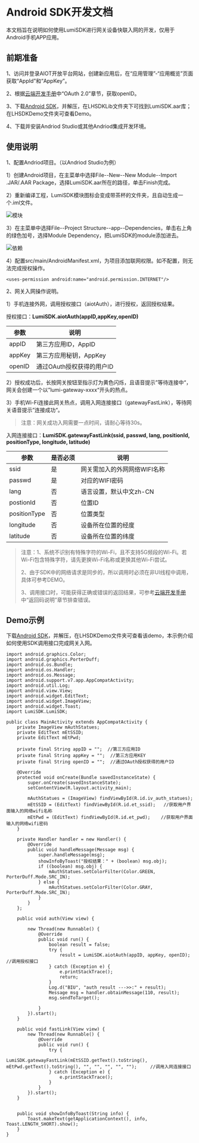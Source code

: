 # Android SDK开发文档

本文档旨在说明如何使用LumiSDK进行网关设备快联入网的开发，仅用于Android手机APP应用。



## 前期准备

1、访问并登录AIOT开放平台网站，创建新应用后，在“应用管理”-“应用概览”页面获取“AppId”和“AppKey”。

2、根据[云端开发手册](http://docs.opencloud.aqara.cn/development/cloud-development/)中“OAuth 2.0”章节，获取openID。

3、下载[Android SDK](http://cdn.cnbj2.fds.api.mi-img.com/cdn/aiot/sdk/lumi_Android_SDK_v0.3.zip)，并解压，在LHSDKLib文件夹下可找到LumiSDK.aar库；在LHSDKDemo文件夹可查看Demo。

4、下载并安装Andriod Studio或其他Andriod集成开发环境。



## 使用说明

1、配置Andriod项目。（以Andriod Studio为例）

1）创建Android项目，在主菜单中选择File--New--New Module--Import .JAR/.AAR Package，选择LumiSDK.aar所在的路径，单击Finish完成。

2）重新编译工程，LumiSDK模块图标会变成带茶杯的文件夹，且自动生成一个.iml文件。

![模块](http://cdn.cnbj2.fds.api.mi-img.com/cdn/aiot/doc-images/zh/sdk/lumisdk.png)

3）在主菜单中选择File--Project Structure--app--Dependencies，单击右上角的绿色加号，选择Module Dependency，把LumiSDK的module添加进去。

![依赖](http://cdn.cnbj2.fds.api.mi-img.com/cdn/aiot/doc-images/zh/sdk/dependencies.png)

4）配置src/main/AndroidManifest.xml，为项目添加联网权限。如不配置，则无法完成授权操作。

```
<uses-permission android:name="android.permission.INTERNET"/>
```



2、网关入网操作说明。

1）手机连接外网，调用授权接口（aiotAuth），进行授权，返回授权结果。

授权接口：**LumiSDK.aiotAuth(appID,appKey,openID)**

| 参数     | 说明               |
| ------ | ---------------- |
| appID  | 第三方应用ID，AppID    |
| appKey | 第三方应用秘钥，AppKey   |
| openID | 通过OAuth授权获得的用户ID |

2）授权成功后，长按网关按钮至指示灯为黄色闪烁，且语音提示”等待连接中“，网关会创建一个以”lumi-gateway-xxxx“开头的热点。

3）手机Wi-Fi连接此网关热点，调用入网连接接口（gatewayFastLink），等待网关语音提示”连接成功“。

> 注意：网关成功入网需要一点时间，请耐心等待30s。

入网连接接口：**LumiSDK.gatewayFastLink(ssid, passwd, lang, positionId, positionType, longitude, latitude)**

| 参数           | 是否必须 | 说明               |
| ------------ | ---- | ---------------- |
| ssid         | 是    | 网关需加入的外网网络WIFI名称 |
| passwd       | 是    | 对应的WIFI密码        |
| lang         | 否    | 语言设置，默认中文zh-CN   |
| postionId    | 否    | 位置ID             |
| positionType | 否    | 位置类型             |
| longitude    | 否    | 设备所在位置的经度        |
| latitude     | 否    | 设备所在位置的纬度        |

> 注意：1、系统不识别有特殊字符的Wi-Fi，且不支持5G频段的Wi-Fi。若Wi-Fi包含特殊字符，请先更换Wi-Fi名称或更换其他Wi-Fi尝试。
>
> 2、由于SDK中的网络请求是同步的，所以调用时必须在非UI线程中调用，具体可参考DEMO。
>
> 3、调用接口时，可能获得正确或错误的返回结果，可参考[云端开发手册](http://docs.opencloud.aqara.cn/development/cloud-development/)中“返回码说明”章节排查错误。



## Demo示例

下载[Android SDK](http://cdn.cnbj2.fds.api.mi-img.com/cdn/aiot/sdk/lumi_Android_SDK_v0.3.zip)，并解压，在LHSDKDemo文件夹可查看该demo，本示例介绍如何使用SDK调用接口完成网关入网。

```
import android.graphics.Color;
import android.graphics.PorterDuff;
import android.os.Bundle;
import android.os.Handler;
import android.os.Message;
import android.support.v7.app.AppCompatActivity;
import android.util.Log;
import android.view.View;
import android.widget.EditText;
import android.widget.ImageView;
import android.widget.Toast;
import LumiSDK.LumiSDK;   

public class MainActivity extends AppCompatActivity {
    private ImageView mAuthStatues;
    private EditText mEtSSID;
    private EditText mEtPwd;
    
    private final String appID = "";  //第三方应用ID
    private final String appKey = "";  //第三方应用KEY
    private final String openID = "";  //通过OAuth授权获得的用户ID

    @Override
    protected void onCreate(Bundle savedInstanceState) {
        super.onCreate(savedInstanceState);
        setContentView(R.layout.activity_main);

        mAuthStatues = (ImageView) findViewById(R.id.iv_auth_statues);
        mEtSSID = (EditText) findViewById(R.id.et_ssid);   //获取用户界面输入的网络wifi名称
        mEtPwd = (EditText) findViewById(R.id.et_pwd);    //获取用户界面输入的网络wifi密码
    }

    private Handler handler = new Handler() {
        @Override
        public void handleMessage(Message msg) {
            super.handleMessage(msg);
            showInfoByToast("授权结果：" + (boolean) msg.obj);
            if ((boolean) msg.obj) {
                mAuthStatues.setColorFilter(Color.GREEN, PorterDuff.Mode.SRC_IN);
            } else {
                mAuthStatues.setColorFilter(Color.GRAY, PorterDuff.Mode.SRC_IN);
            }
        }
    };

    public void auth(View view) {

        new Thread(new Runnable() {
            @Override
            public void run() {
                boolean result = false;
                try {
                    result = LumiSDK.aiotAuth(appID, appKey, openID);   //调用授权接口
                } catch (Exception e) {
                    e.printStackTrace();
                    return;
                }
                Log.d("BIU", "auth result --->>:" + result);
                Message msg = handler.obtainMessage(110, result);
                msg.sendToTarget();

            }
        }).start();
    }

    public void fastLink(View view) {
        new Thread(new Runnable() {
            @Override
            public void run() {
                try {
                    LumiSDK.gatewayFastLink(mEtSSID.getText().toString(), mEtPwd.getText().toString(), "", "", "", "", "");     //调用入网连接接口
                } catch (Exception e) {
                    e.printStackTrace();
                }
            }
        }).start();
    }


    public void showInfoByToast(String info) {
        Toast.makeText(getApplicationContext(), info, Toast.LENGTH_SHORT).show();
    }
}
```
